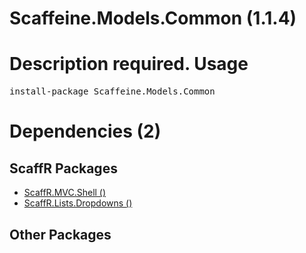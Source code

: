 ﻿Scaffeine.Models.Common (1.1.4)
======
Description required.
Usage
======
<pre>install-package Scaffeine.Models.Common</pre>
Dependencies (2)
=====

ScaffR Packages
------
* [ScaffR.MVC.Shell ()](https://github.com/wcpro/ScaffR/tree/master/src/ScaffR.MVC.Shell)
* [ScaffR.Lists.Dropdowns ()](https://github.com/wcpro/ScaffR/tree/master/src/ScaffR.Lists.Dropdowns)

Other Packages
------
